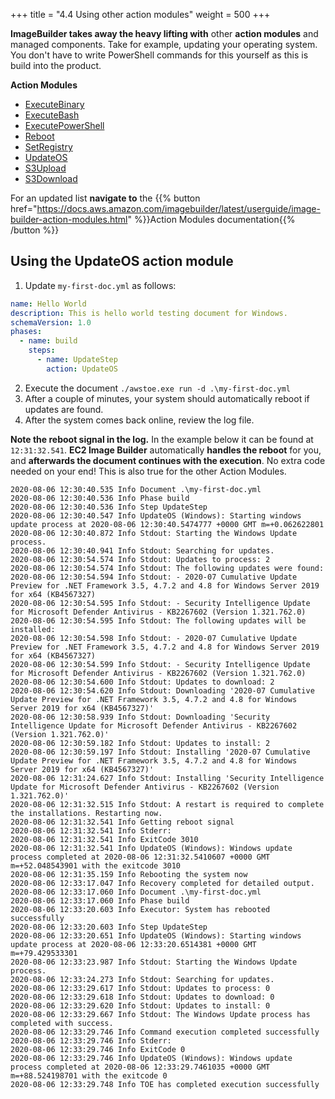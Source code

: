 +++
title = "4.4 Using other action modules"
weight = 500
+++

**ImageBuilder takes away the heavy lifting with** other **action modules** and managed components. Take for example, updating your operating system. You don't have to write PowerShell commands for this yourself as this is build into the product.

**Action Modules**

- [ExecuteBinary](https://docs.aws.amazon.com/imagebuilder/latest/userguide/toe-action-modules.html#action-modules-executebinary)
- [ExecuteBash](https://docs.aws.amazon.com/imagebuilder/latest/userguide/toe-action-modules.html#action-modules-executebash)
- [ExecutePowerShell](https://docs.aws.amazon.com/imagebuilder/latest/userguide/toe-action-modules.html#action-modules-executepowershell)
- [Reboot](https://docs.aws.amazon.com/imagebuilder/latest/userguide/toe-action-modules.html#action-modules-reboot)
- [SetRegistry](https://docs.aws.amazon.com/imagebuilder/latest/userguide/toe-action-modules.html#action-modules-setregistry)
- [UpdateOS](https://docs.aws.amazon.com/imagebuilder/latest/userguide/toe-action-modules.html#action-modules-updateos)
- [S3Upload](https://docs.aws.amazon.com/imagebuilder/latest/userguide/toe-action-modules.html#action-modules-s3upload)
- [S3Download](https://docs.aws.amazon.com/imagebuilder/latest/userguide/toe-action-modules.html#action-modules-s3download)


For an updated list **navigate to** the {{% button href="https://docs.aws.amazon.com/imagebuilder/latest/userguide/image-builder-action-modules.html" %}}Action Modules documentation{{% /button %}}

## Using the UpdateOS action module

1. Update `my-first-doc.yml` as follows:

```yaml
name: Hello World
description: This is hello world testing document for Windows.
schemaVersion: 1.0
phases:
  - name: build
    steps:
      - name: UpdateStep
        action: UpdateOS
```

2. Execute the document `./awstoe.exe run -d .\my-first-doc.yml`
3. After a couple of minutes, your system should automatically reboot if updates are found.
4. After the system comes back online, review the log file.

**Note the reboot signal in the log.** In the example below it can be found at `12:31:32.541`. **EC2 Image Builder** automatically **handles the reboot** for you, and **afterwards the document continues with the execution**. No extra code needed on your end! This is also true for the other Action Modules.

```log
2020-08-06 12:30:40.535 Info Document .\my-first-doc.yml
2020-08-06 12:30:40.536 Info Phase build
2020-08-06 12:30:40.536 Info Step UpdateStep
2020-08-06 12:30:40.547 Info UpdateOS (Windows): Starting windows update process at 2020-08-06 12:30:40.5474777 +0000 GMT m=+0.062622801
2020-08-06 12:30:40.872 Info Stdout: Starting the Windows Update process.
2020-08-06 12:30:40.941 Info Stdout: Searching for updates.
2020-08-06 12:30:54.574 Info Stdout: Updates to process: 2
2020-08-06 12:30:54.574 Info Stdout: The following updates were found:
2020-08-06 12:30:54.594 Info Stdout: - 2020-07 Cumulative Update Preview for .NET Framework 3.5, 4.7.2 and 4.8 for Windows Server 2019 for x64 (KB4567327)
2020-08-06 12:30:54.595 Info Stdout: - Security Intelligence Update for Microsoft Defender Antivirus - KB2267602 (Version 1.321.762.0)
2020-08-06 12:30:54.595 Info Stdout: The following updates will be installed:
2020-08-06 12:30:54.598 Info Stdout: - 2020-07 Cumulative Update Preview for .NET Framework 3.5, 4.7.2 and 4.8 for Windows Server 2019 for x64 (KB4567327)
2020-08-06 12:30:54.599 Info Stdout: - Security Intelligence Update for Microsoft Defender Antivirus - KB2267602 (Version 1.321.762.0)
2020-08-06 12:30:54.600 Info Stdout: Updates to download: 2
2020-08-06 12:30:54.620 Info Stdout: Downloading '2020-07 Cumulative Update Preview for .NET Framework 3.5, 4.7.2 and 4.8 for Windows Server 2019 for x64 (KB4567327)'
2020-08-06 12:30:58.939 Info Stdout: Downloading 'Security Intelligence Update for Microsoft Defender Antivirus - KB2267602 (Version 1.321.762.0)'
2020-08-06 12:30:59.182 Info Stdout: Updates to install: 2
2020-08-06 12:30:59.197 Info Stdout: Installing '2020-07 Cumulative Update Preview for .NET Framework 3.5, 4.7.2 and 4.8 for Windows Server 2019 for x64 (KB4567327)'
2020-08-06 12:31:24.627 Info Stdout: Installing 'Security Intelligence Update for Microsoft Defender Antivirus - KB2267602 (Version 1.321.762.0)'
2020-08-06 12:31:32.515 Info Stdout: A restart is required to complete the installations. Restarting now.
2020-08-06 12:31:32.541 Info Getting reboot signal
2020-08-06 12:31:32.541 Info Stderr:
2020-08-06 12:31:32.541 Info ExitCode 3010
2020-08-06 12:31:32.541 Info UpdateOS (Windows): Windows update process completed at 2020-08-06 12:31:32.5410607 +0000 GMT m=+52.048543901 with the exitcode 3010
2020-08-06 12:31:35.159 Info Rebooting the system now
2020-08-06 12:33:17.047 Info Recovery completed for detailed output.
2020-08-06 12:33:17.060 Info Document .\my-first-doc.yml
2020-08-06 12:33:17.060 Info Phase build
2020-08-06 12:33:20.603 Info Executor: System has rebooted successfully
2020-08-06 12:33:20.603 Info Step UpdateStep
2020-08-06 12:33:20.651 Info UpdateOS (Windows): Starting windows update process at 2020-08-06 12:33:20.6514381 +0000 GMT m=+79.429533301
2020-08-06 12:33:23.987 Info Stdout: Starting the Windows Update process.
2020-08-06 12:33:24.273 Info Stdout: Searching for updates.
2020-08-06 12:33:29.617 Info Stdout: Updates to process: 0
2020-08-06 12:33:29.618 Info Stdout: Updates to download: 0
2020-08-06 12:33:29.620 Info Stdout: Updates to install: 0
2020-08-06 12:33:29.667 Info Stdout: The Windows Update process has completed with success.
2020-08-06 12:33:29.746 Info Command execution completed successfully
2020-08-06 12:33:29.746 Info Stderr:
2020-08-06 12:33:29.746 Info ExitCode 0
2020-08-06 12:33:29.746 Info UpdateOS (Windows): Windows update process completed at 2020-08-06 12:33:29.7461035 +0000 GMT m=+88.524198701 with the exitcode 0
2020-08-06 12:33:29.748 Info TOE has completed execution successfully
```
